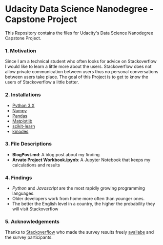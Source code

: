 # Udacity Data Science Nanodegree - Capstone Project 
This Repository contains the files for Udacity's Data Science Nanodegree Capstone Project.

### 1. Motivation  
Since I am a technical student who often looks for advice on Stackoverflow I would like to learn a little more about the users. Stackoverflow does not allow private communication between users thus no personal conversations between users take place. The goal of this Project is to get to know the users of Stackoverflow a little better.

### 2. Installations
- [Python 3.X](https://www.python.org/downloads/)
- [Numpy](https://pypi.org/project/numpy/)
- [Pandas](https://pypi.org/project/pandas/)
- [Matplotlib](https://pypi.org/project/matplotlib/)
- [scikit-learn](https://pypi.org/project/scikit-learn/)
- [kmodes](https://pypi.org/project/kmodes/)

### 3. File Descriptions
- **BlogPost.md**: A blog post about my finding
- **Arvato Project Workbook.ipynb**: A Jupyter Notebook that keeps my calculations and results

### 4. Findings
- *Python* and *Javascript* are the most rapidly growing programming languages.
- Older developers work from home more often than younger ones.
- The better the English level in a country, the higher the probability they will visit Stackoverflow

### 5. Acknowledgements
Thanks to [Stackoverflow](https://stackoverflow.com/) who made the survey results freely [availabe](https://insights.stackoverflow.com/survey) and the survey participants.
